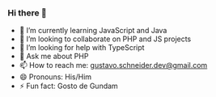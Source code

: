 ### Hi there 👋

<!-- - 🔭 I’m currently working on ... -->
- 🌱 I’m currently learning JavaScript and Java
- 👯 I’m looking to collaborate on PHP and JS projects
- 🤔 I’m looking for help with TypeScript
- 💬 Ask me about PHP
- 📫 How to reach me: gustavo.schneider.dev@gmail.com
- 😄 Pronouns: His/Him
- ⚡ Fun fact: Gosto de Gundam
